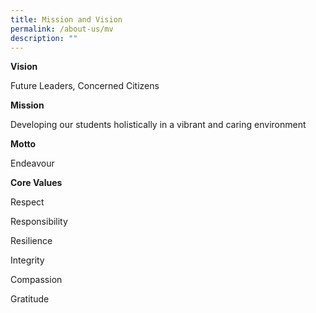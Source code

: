 ```yaml
---
title: Mission and Vision
permalink: /about-us/mv
description: ""
---
```

**Vision**

Future Leaders, Concerned Citizens

**Mission**

Developing our students holistically in a vibrant and caring environment 



**Motto**

Endeavour



**Core Values**

Respect

Responsibility

Resilience

Integrity

Compassion

Gratitude